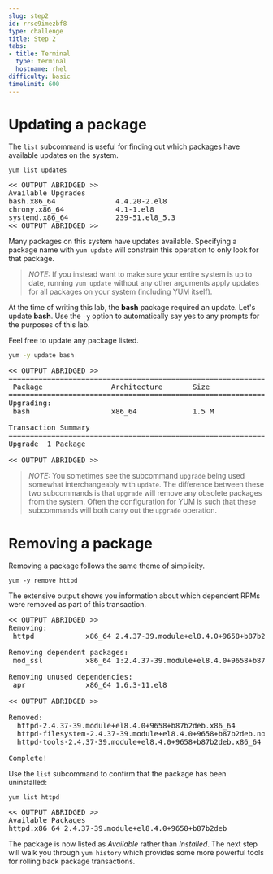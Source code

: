 ```yaml
---
slug: step2
id: rrse9imezbf8
type: challenge
title: Step 2
tabs:
- title: Terminal
  type: terminal
  hostname: rhel
difficulty: basic
timelimit: 600
---
```

# Updating a package

The `list` subcommand is useful for finding out which packages have available
updates on the system.

```
yum list updates
```

<pre class=file>
<< OUTPUT ABRIDGED >>
Available Upgrades
bash.x86_64              4.4.20-2.el8                               rhui-rhel-8-for-x86_64-baseos-rhui-rpms
chrony.x86_64            4.1-1.el8                                  rhui-rhel-8-for-x86_64-baseos-rhui-rpms
systemd.x86_64           239-51.el8_5.3                             rhui-rhel-8-for-x86_64-baseos-rhui-rpms
<< OUTPUT ABRIDGED >>
</pre>

Many packages on this system have updates available. Specifying a
package name with `yum update` will constrain this operation to only look
for that package.

>_NOTE:_ If you instead want to make sure your entire system is up to date,
running `yum update` without any other arguments apply updates for all
packages on your system (including YUM itself).

At the time of writing this lab, the __bash__ package required an update. Let's update __bash__. Use the `-y` option to automatically say yes to any prompts for the purposes of this lab. 

Feel free to update any package listed.

```bash
yum -y update bash
```

<pre class=file>
<< OUTPUT ABRIDGED >>
===============================================================
 Package                Architecture       Size
===============================================================
Upgrading:
 bash                   x86_64             1.5 M

Transaction Summary
===============================================================
Upgrade  1 Package

<< OUTPUT ABRIDGED >>
</pre>

>_NOTE:_ You sometimes see the subcommand `upgrade` being used somewhat interchangeably with `update`. The difference between these two subcommands is that `upgrade` will remove any obsolete packages from the system. Often the configuration for YUM is such that these subcommands will both carry out the `upgrade` operation.

# Removing a package

Removing a package follows the same theme of simplicity.

```
yum -y remove httpd
```

The extensive output shows you information about which dependent RPMs were
removed as part of this transaction.

<pre class=file>
<< OUTPUT ABRIDGED >>
Removing:
 httpd            x86_64 2.4.37-39.module+el8.4.0+9658+b87b2deb

Removing dependent packages:
 mod_ssl          x86_64 1:2.4.37-39.module+el8.4.0+9658+b87b2deb

Removing unused dependencies:
 apr              x86_64 1.6.3-11.el8

<< OUTPUT ABRIDGED >>

Removed:
  httpd-2.4.37-39.module+el8.4.0+9658+b87b2deb.x86_64
  httpd-filesystem-2.4.37-39.module+el8.4.0+9658+b87b2deb.noarch
  httpd-tools-2.4.37-39.module+el8.4.0+9658+b87b2deb.x86_64

Complete!
</pre>

Use the `list` subcommand to confirm that the package has been uninstalled:

```
yum list httpd
```

<pre class=file>
<< OUTPUT ABRIDGED >>
Available Packages
httpd.x86_64 2.4.37-39.module+el8.4.0+9658+b87b2deb
</pre>

The package is now listed as _Available_ rather than _Installed_. The next
step will walk you through `yum history` which provides some more powerful
tools for rolling back package transactions.
